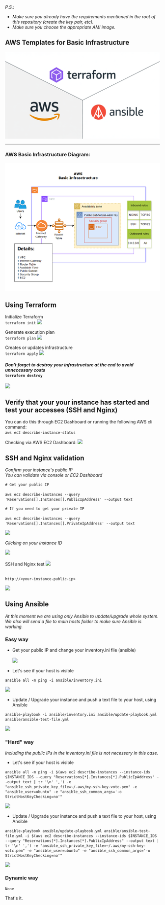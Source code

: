 <i>P.S.:

- Make sure you already have the requirements mentioned in the root of this repository (create the key pair, etc).
- Make sure you choose the appropriate AMI image.</i>

## AWS Templates for Basic Infrastructure

<p align="center">
  <img src="../readme-img/aw-ansible-terraform-logo.png" alt="logo" />
</p>

<hr>

### AWS Basic Infrastructure Diagram:

<p align="center">
  <img src="../readme-img/aws-basic-infra-diagram.png" alt="basic-infrastructure" />
</p>

## Using Terraform

Initialize Terraform<br>
```terraform init```
<img src="../readme-img/terraform-init.png" />

Generate execution plan<br>
```terraform plan```
<img src="../readme-img/terraform-plan.png" />

Creates or updates infrastructure<br>
```terraform apply```
<img src="../readme-img/terraform-apply.png" />

#### <i>Don't forget to destroy your infrastructure at the end to avoid unnecessary costs</i><br>```terraform destroy```
<img src="../readme-img/terraform-destroy.png" />

## Verify that your your instance has started and test your accesses (SSH and Nginx)
You can do this through EC2 Dashboard or running the following AWS cli command:<br>
```aws ec2 describe-instance-status```

Checking via AWS EC2 Dashboard:
<img src="../readme-img/ec2-instance-running.png" />

## SSH and Nginx validation
<i>Confirm your instance's public IP<br>You can validate via console or EC2 Dashboard</i>

```
# Get your public IP

aws ec2 describe-instances --query 'Reservations[].Instances[].PublicIpAddress' --output text
```

```
# If you need to get your private IP

aws ec2 describe-instances --query 'Reservations[].Instances[].PrivateIpAddress' --output text
```
<img src="../readme-img/ip-public-private.png" />

<br>

<i>Clicking on your instance ID</i>

<img src="../readme-img/ec2-instance-id.png" />
<br><br>
SSH and Nginx test
<img src="../readme-img/ssh-and-nginx-test.png" />
<br><br>

```
http://<your-instance-public-ip>
```
<img src="../readme-img/ec2-nginx-http-test.png">

## Using Ansible

<i>At this moment we are using only Ansible to update/upgrade whole system.<br>
We also will send a file to main hosts folder to make sure Ansible is working.</i>

### Easy way

- Get your public IP and change your inventory.ini file (ansible)
<br><br>
<img src="../readme-img/ansible-inventory-public-ip.png" /><br>

- Let's see if your host is visible

```
ansible all -m ping -i ansible/inventory.ini
```
<img src="../readme-img/ansible-host-visibility.png" /><br>

- Update / Upgrade your instance and push a text file to your host, using Ansible

```
ansible-playbook -i ansible/inventory.ini ansible/update-playbook.yml ansible/ansible-test-file.yml
```

<img src="../readme-img/ansible-update-upgrade-push-file.png" />

### "Hard" way
<i>Including the public IPs in the inventory.ini file is not necessary in this case.</i>

- Let's see if your host is visible

```
ansible all -m ping -i $(aws ec2 describe-instances --instance-ids $INSTANCE_IDS --query "Reservations[*].Instances[*].PublicIpAddress" --output text | tr '\n' ',') -e "ansible_ssh_private_key_file=~/.aws/my-ssh-key-votc.pem" -e "ansible_user=ubuntu" -e "ansible_ssh_common_args='-o StrictHostKeyChecking=no'"
```

<img src="../readme-img/pandora-get-public-ip.png" /><br>

- Update / Upgrade your instance and push a text file to your host, using Ansible

```
ansible-playbook ansible/update-playbook.yml ansible/ansible-test-file.yml -i $(aws ec2 describe-instances --instance-ids $INSTANCE_IDS --query "Reservations[*].Instances[*].PublicIpAddress" --output text | tr '\n' ',') -e "ansible_ssh_private_key_file=~/.aws/my-ssh-key-votc.pem" -e "ansible_user=ubuntu" -e "ansible_ssh_common_args='-o StrictHostKeyChecking=no'"
```

<img src="../readme-img/pandora-update-upgrade-push-file.png" />

### Dynamic way

```
None
```

That's it.